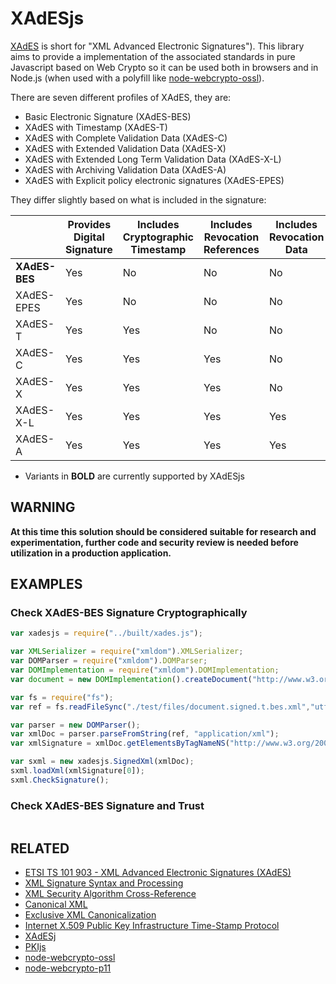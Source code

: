 # XAdESjs

[XAdES](https://en.wikipedia.org/wiki/XAdES) is short for "XML Advanced Electronic Signatures"). This library aims to provide a implementation of the associated standards in pure Javascript based on Web Crypto so it can be used both in browsers and in Node.js (when used with a polyfill like [node-webcrypto-ossl](https://github.com/PeculiarVentures/node-webcrypto-ossl)).

There are seven different profiles of XAdES, they are:
- Basic Electronic Signature (XAdES-BES)
- XAdES with Timestamp (XAdES-T)
- XAdES with Complete Validation Data (XAdES-C)
- XAdES with Extended Validation Data (XAdES-X)
- XAdES with Extended Long Term Validation Data (XAdES-X-L)
- XAdES with Archiving Validation Data (XAdES-A)
- XAdES with Explicit policy electronic signatures (XAdES-EPES)

They differ slightly based on what is included in the signature:

|            | Provides Digital Signature | Includes Cryptographic Timestamp | Includes Revocation References | Includes Revocation Data | Allows Secure Timestamp Countersignature |
|------------|----------------------------|----------------------------------|--------------------------------|--------------------------|------------------------------------------|
| **XAdES-BES**  | Yes                        | No                               | No                             | No                       | No                                       |
| XAdES-EPES | Yes                        | No                               | No                             | No                       | No                                       |
| XAdES-T    | Yes                        | Yes                              | No                             | No                       | No                                       |
| XAdES-C    | Yes                        | Yes                              | Yes                            | No                       | No                                       |
| XAdES-X    | Yes                        | Yes                              | Yes                            | No                       | No                                       |
| XAdES-X-L  | Yes                        | Yes                              | Yes                            | Yes                      | No                                       |
| XAdES-A    | Yes                        | Yes                              | Yes                            | Yes                      | Yes                                      |

- Variants in **BOLD** are currently supported by XAdESjs
 
## WARNING

**At this time this solution should be considered suitable for research and experimentation, further code and security review is needed before utilization in a production application.**

## EXAMPLES

### Check XAdES-BES Signature Cryptographically

```Javascript
var xadesjs = require("../built/xades.js");

var XMLSerializer = require("xmldom").XMLSerializer;
var DOMParser = require("xmldom").DOMParser;
var DOMImplementation = require("xmldom").DOMImplementation;
var document = new DOMImplementation().createDocument("http://www.w3.org/1999/xhtml", "html", null);

var fs = require("fs");
var ref = fs.readFileSync("./test/files/document.signed.t.bes.xml","utf8");

var parser = new DOMParser();
var xmlDoc = parser.parseFromString(ref, "application/xml");
var xmlSignature = xmlDoc.getElementsByTagNameNS("http://www.w3.org/2000/09/xmldsig#", "Signature");

var sxml = new xadesjs.SignedXml(xmlDoc);
sxml.loadXml(xmlSignature[0]);
sxml.CheckSignature();
```

### Check XAdES-BES Signature and Trust

```Javascript
```

## RELATED
- [ETSI TS 101 903 - XML Advanced Electronic Signatures (XAdES)](http://www.etsi.org/deliver/etsi_ts/101900_101999/101903/01.04.01_60/ts_101903v010401p.pdf)
- [XML Signature Syntax and Processing](https://www.w3.org/TR/xmldsig-core/)
- [XML Security Algorithm Cross-Reference](https://tools.ietf.org/html/rfc6931)
- [Canonical XML](https://www.w3.org/TR/xml-c14n)
- [Exclusive XML Canonicalization](https://www.w3.org/TR/xml-exc-c14n/)
- [Internet X.509 Public Key Infrastructure Time-Stamp Protocol](https://www.ietf.org/rfc/rfc3161.txt)
- [XAdESj](https://github.com/luisgoncalves/xades4j)
- [PKIjs](pkijs.org)
- [node-webcrypto-ossl](https://github.com/PeculiarVentures/node-webcrypto-ossl)
- [node-webcrypto-p11](https://github.com/PeculiarVentures/node-webcrypto-p11)
